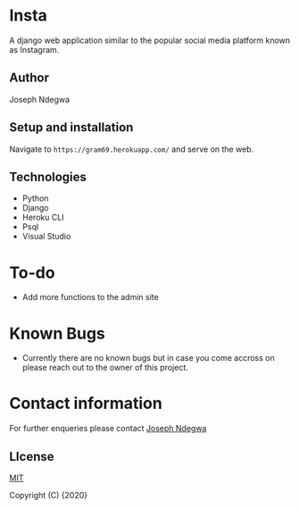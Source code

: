 # Insta

A django web application similar to the popular social media platform known as Instagram.

## Author
Joseph Ndegwa

## Setup and installation
Navigate to `https://gram69.herokuapp.com/` and serve on the web.

## Technologies
* Python
* Django
* Heroku CLI
* Psql
* Visual Studio

# To-do
* Add more functions to the admin site

# Known Bugs
* Currently there are no known bugs but in case you come accross on please reach out to the owner of this project.


# Contact information
For further enqueries please contact
 [Joseph Ndegwa](https://github.com/JosephNdegwa)

## LIcense
 [MIT](https://choosealicense.com/licenses/mit/)

 Copyright (C) {2020}